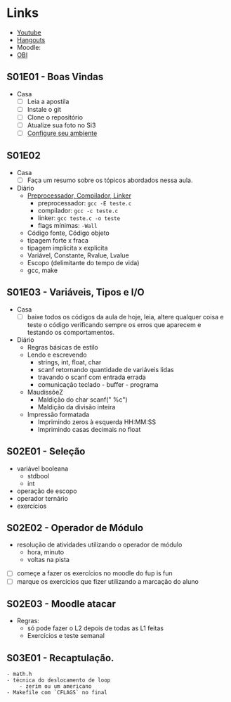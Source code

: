 # Links
- [Youtube](https://www.youtube.com/playlist?list=PLqwyjBSVOHRzgNEUNwc0hAHBOxy5M5JXW)
- [Hangouts](https://hangouts.google.com/group/wsUdaz37EtLqA5ni9)
- Moodle:  
- [OBI](https://olimpiada.ic.unicamp.br/pratique/pj/)

## S01E01 - Boas Vindas
- Casa
  - [ ] Leia a apostila
  - [ ] Instale o git
  - [ ] Clone o repositório
  - [ ] Atualize sua foto no Si3
  - [ ] [Configure seu ambiente](instalacao.md)

## S01E02
- Casa
  - [ ] Faça um resumo sobre os tópicos abordados nessa aula.
- Diário
  - [Preprocessador, Compilador, Linker](https://pt.wikibooks.org/wiki/Programar_em_C%2B%2B/Compila%C3%A7%C3%A3o)
    - preprocessador: `gcc -E teste.c`
    - compilador: `gcc -c teste.c`
    - linker: `gcc teste.c -o teste`
    - flags mínimas: `-Wall`
  - Código fonte, Código objeto
  - tipagem forte x fraca
  - tipagem implicita x explicita
  - Variável, Constante, Rvalue, Lvalue
  - Escopo (delimitante do tempo de vida)
  - gcc, make

## S01E03 - Variáveis, Tipos e I/O
- Casa
    - [ ] baixe todos os códigos da aula de hoje, leia, altere qualquer coisa e teste o código verificando sempre os erros que aparecem e testando os comportamentos.
- Diário
    - Regras básicas de estilo
    - Lendo e escrevendo
        - strings, int, float, char
        - scanf retornando quantidade de variáveis lidas
        - travando o scanf com entrada errada
        - comunicação teclado - buffer - programa
    - MaudissõeZ
        - Maldição do char scanf(" %c")
        - Maldição da divisão inteira
    - Impressão formatada
        - Imprimindo zeros à esquerda HH:MM:SS
        - Imprimindo casas decimais no float

## S02E01 - Seleção
- variável booleana
    - stdbool
    - int
- operação de escopo
- operador ternário
- exercícios

## S02E02 - Operador de Módulo
- resolução de atividades utilizando o operador de módulo
    - hora, minuto
    - voltas na pista
- [ ] começe a fazer os exercícios no moodle do fup is fun
- [ ] marque os exercícios que fizer utilizando a marcação do aluno

## S02E03 - Moodle atacar
- Regras:
    - só pode fazer o L2 depois de todas as L1 feitas
    - Exercícios e teste semanal

## S03E01 - Recaptulação.
    - math.h
    - técnica do deslocamento de loop
        - zerim ou um americano
    - Makefile com `CFLAGS` no final
